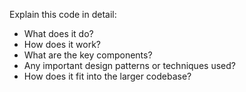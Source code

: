 Explain this code in detail:

- What does it do?
- How does it work?
- What are the key components?
- Any important design patterns or techniques used?
- How does it fit into the larger codebase?
